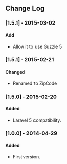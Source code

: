 ## Change Log

### [1.5.1] - 2015-03-02
#### Add
- Allow it to use Guzzle 5

### [1.5.1] - 2015-02-21
#### Changed
- Renamed to ZipCode

### [1.5.0] - 2015-02-20
#### Added
- Laravel 5 compatibility.

### [1.0.0] - 2014-04-29
#### Added
- First version.
